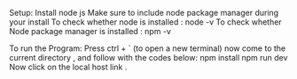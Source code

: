Setup:
Install node js 
Make sure to include node package manager during your install
To check whether node is installed : node -v
To check whether Node package manager is installed : npm -v

To run the Program:
Press ctrl + `  (to open a new terminal)
now come to the current directory , and follow with the codes below:
npm install
npm run dev
Now click on the local host link .
